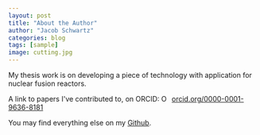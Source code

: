 ```yaml
---
layout: post
title: "About the Author"
author: "Jacob Schwartz"
categories: blog
tags: [sample]
image: cutting.jpg
---
```


My thesis work is on developing a piece of technology with application for nuclear fusion reactors.

A link to papers I've contributed to, on ORCID:
<a href="https://orcid.org/0000-0001-9636-8181" target="orcid.widget" rel="noopener noreferrer" style="vertical-align:top;"><img src="https://orcid.org/sites/default/files/images/orcid_16x16.png" style="width:1em;margin-right:.5em;" alt="ORCID iD icon">orcid.org/0000-0001-9636-8181</a>

You may find everything else on my <a href="http://github.com/cfe316" target="_blank">Github</a>.
